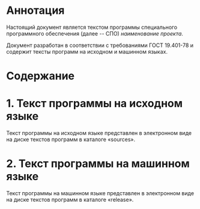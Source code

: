 <!--  Тиульный лист  -->

<!--  Новый лист  -->
# Аннотация
Настоящий документ является текстом программы специального программного
обеспечения (далее -- СПО) *наименование проекта*.

Документ разработан в соответствии с требованиями ГОСТ 19.401-78 и
содержит тексты программ на исходном и машинном языках.

<!--  Новый лист, используем автоформирование ворда за счет заголовков. Далее вариант для Маркдауна -->
# Содержание



# 1. Текст программы на исходном языке 
Текст программы на исходном языке представлен в электронном виде на
диске текстов программ в каталоге «sources». 
<!--  Если есть ведомость набора данных, то можно указать ссылку.  -->


# 2. Текст программы на машинном языке 

Текст программы на машинном языке представлен в электронном виде на
диске текстов программ в каталоге «release».


<!--  Таблица подписями -->
<!--  всегда с нового листа: Лист регистрации изменений -->